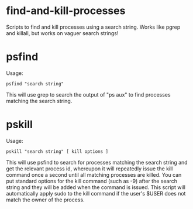 # find-and-kill-processes
Scripts to find and kill processes using a search string. Works like pgrep and killall, but works on vaguer search strings!

# psfind

Usage:

	psfind "search string"
  
This will use grep to search the output of "ps aux" to find processes matching the search string.

# pskill

Usage:

	pskill "search string" [ kill options ]
  
This will use psfind to search for processes matching the search string and get the relevant process id, whereupon it will repeatedly issue the kill command once a second until all matching processes are killed. You can put standard options for the kill command (such as -9) after the search string and they will be added when the command is issued. This script will automatically apply sudo to the kill command if the user's $USER does not match the owner of the process.
